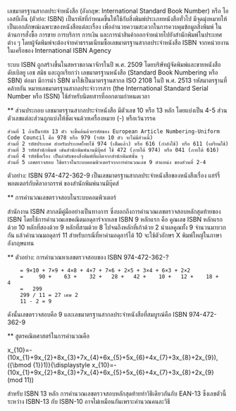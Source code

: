 เลขมาตรฐานสากลประจำหนังสือ (อังกฤษ: International Standard Book Number) หรือ ไอเอสบีเอ็น (ตัวย่อ: ISBN) เป็นรหัสที่กำหนดขึ้นให้ใช้กับสิ่งพิมพ์ประเภทหนังสือทั่วไป มีจุดมุ่งหมายให้เป็นเอกลักษณ์เฉพาะของหนังสือแต่ละเรื่อง เพื่ออำนวยความสะดวกในการควบคุมข้อมูลสิ่งพิมพ์ ในด้านการสั่งซื้อ การขาย การบริการ การเงิน และการนำสินค้าออกจำหน่ายไปยังสำนักพิมพ์ในประเทศต่าง ๆ โดยผู้จัดพิมพ์จะต้องจ่ายค่าธรรมเนียมซื้อเลขมาตรฐานสากลประจำหนังสือ ISBN จากหน่วยงานในเครือของ International ISBN Agency

ระบบ ISBN ถูกสร้างขึ้นในสหราชอาณาจักรในปี พ.ศ. 2509 โดยบริษัทผู้จัดพิมพ์และขายหนังสือ ดับเบิลยู เอช สมิธ และถูกเรียกว่า เลขมาตรฐานหนังสือ (Standard Book Numbering หรือ SBN) ต่อมา มีการนำ SBN มาใช้เป็นมาตรฐานสากล ISO 2108 ในปี พ.ศ. 2513 รหัสมาตรฐานที่คล้ายกัน หมายเลขมาตรฐานสากลประจำวารสาร (the International Standard Serial Number หรือ ISSN) ใช้สำหรับนิตยสารที่ออกตามกำหนดเวลา

** ส่วนประกอบ
เลขมาตรฐานสากลประจำหนังสือ มีตัวเลข 10 หรือ 13 หลัก โดยแบ่งเป็น 4-5 ส่วน ตัวเลขแต่ละส่วนถูกแบ่งให้ชัดเจนด้วยเครื่องหมาย (-) หรือเว้นวรรค

    ส่วนที่ 1 ถ้าเป็นรหัส 13 ตัว จะขึ้นต้นด้วยรหัสของ European Article Numbering-Uniform Code Council คือ 978 หรือ 979 (รหัส 10 ตัว จะไม่มีส่วนนี้)
    ส่วนที่ 2 รหัสประเทศ สำหรับประเทศไทยใช้ 974 (เต็มแล้ว) หรือ 616 (กำลังใช้) หรือ 611 (เตรียมใช้)
    ส่วนที่ 3 รหัสสำนักพิมพ์ เช่นสำนักพิมพ์นานมีบุ๊คส์ ใช้ 472 (ภายใต้ 974) หรือ 041 (ภายใต้ 616)
    ส่วนที่ 4 รหัสชื่อเรื่อง เป็นลำดับของสิ่งพิมพ์ที่ผลิตจากสำนักพิมพ์นั้น ๆ
    ส่วนที่ 5 เลขตรวจสอบ ใช้ตรวจในระบบคอมพิวเตอร์จากการคำนวณเลข 9 ตำแหน่ง ของส่วนที่ 2-4

ตัวอย่าง: ISBN 974-472-362-9 เป็นเลขมาตรฐานสากลประจำหนังสือของหนังสือเรื่อง แฮร์รี่ พอตเตอร์กับศิลาอาถรรพ์ ของสำนักพิมพ์นานมีบุ๊คส์

** การคำนวณเลขตรวจสอบในระบบคอมพิวเตอร์

สำนักงาน ISBN สากลมีคู่มืออย่างเป็นทางการ ซึ่งบอกถึงการคำนวณเลขตรวจสอบหลักสุดท้ายของ ISBN โดยใช้การคำนวณเลขคณิตมอดุลาร์จากเลข ISBN 9 หลักแรก คือ คูณเลข ISBN หลักแรกด้วย 10 หลักที่สองด้วย 9 หลักที่สามด้วย 8 ไปจนถึงหลักที่เก้าด้วย 2 นำผลคูณทั้ง 9 จำนวนมาบวกกัน แล้วคำนวณมอดุลาร์ 11 สำหรับกรณีที่หาค่ามอดุลาร์ได้ 10 จะใช้ตัวอักษร X พิมพ์ใหญ่ในภาษาอังกฤษแทน

** ตัวอย่าง: การคำนวณหาเลขตรวจสอบของ ISBN 974-472-362-?

        = 9×10 + 7×9 + 4×8 + 4×7 + 7×6 + 2×5 + 3×4 + 6×3 + 2×2
        =     90 +    63 +    32 +   28 +   42 +    10 +   12 +    18 +   4
        =   299
        299 / 11 = 27 เศษ 2
        11 - 2 = 9

ดังนั้นเลขตรวจสอบคือ 9 และเลขมาตรฐานสากลประจำหนังสือที่สมบูรณ์คือ ISBN 974-472-362-9

** สูตรคณิตศาสตร์ในการคำนวณคือ

 x_{10}=-(10x_{1}+9x_{2}+8x_{3}+7x_{4}+6x_{5}+5x_{6}+4x_{7}+3x_{8}+2x_{9})\,({\bmod {1}}1)}{\displaystyle x_{10}=-(10x_{1}+9x_{2}+8x_{3}+7x_{4}+6x_{5}+5x_{6}+4x_{7}+3x_{8}+2x_{9} (mod 11))

สำหรับ ISBN 13 หลัก การคำนวณเลขตรวจสอบหลักสุดท้ายทำวิธีเดียวกันกับ EAN-13 ซึ่งเลขตัวนี้ระหว่าง ISBN-13 กับ ISBN-10 อาจไม่เหมือนกันเพราะคำนวณคนละวิธี